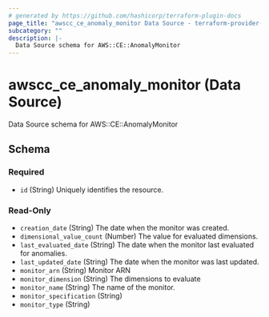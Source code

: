 ```yaml
---
# generated by https://github.com/hashicorp/terraform-plugin-docs
page_title: "awscc_ce_anomaly_monitor Data Source - terraform-provider-awscc"
subcategory: ""
description: |-
  Data Source schema for AWS::CE::AnomalyMonitor
---
```


# awscc_ce_anomaly_monitor (Data Source)

Data Source schema for AWS::CE::AnomalyMonitor



<!-- schema generated by tfplugindocs -->
## Schema

### Required

- `id` (String) Uniquely identifies the resource.

### Read-Only

- `creation_date` (String) The date when the monitor was created.
- `dimensional_value_count` (Number) The value for evaluated dimensions.
- `last_evaluated_date` (String) The date when the monitor last evaluated for anomalies.
- `last_updated_date` (String) The date when the monitor was last updated.
- `monitor_arn` (String) Monitor ARN
- `monitor_dimension` (String) The dimensions to evaluate
- `monitor_name` (String) The name of the monitor.
- `monitor_specification` (String)
- `monitor_type` (String)


